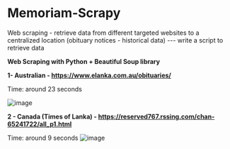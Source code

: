# Memoriam-Scrapy

Web scraping - retrieve data from different targeted websites to a centralized location
(obituary notices - historical data) --- write a script to retrieve data

**Web Scraping with Python + Beautiful Soup library**    

**1-	Australian - https://www.elanka.com.au/obituaries/**    

Time:  around 23 seconds

![image](https://github.com/user-attachments/assets/4163a582-c6ef-4982-b41b-4ce152910c75)

**2 - Canada (Times of Lanka) - https://reserved767.rssing.com/chan-65241722/all_p1.html**

Time:  around 9 seconds
![image](https://github.com/user-attachments/assets/a5a6d899-4a84-45c3-bc06-e9f7c15f1787)

